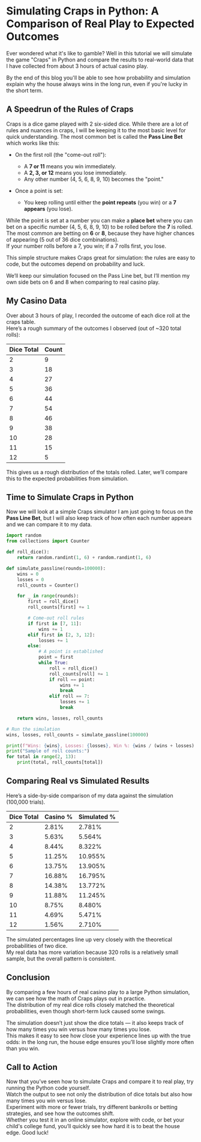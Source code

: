# Simulating Craps in Python: A Comparison of Real Play to Expected Outcomes

Ever wondered what it's like to gamble? Well in this tutorial we will simulate the game "Craps" in Python and compare the results to real-world data that I have collected from about 3 hours of actual casino play. 

By the end of this blog you'll be able to see how probability and simulation explain why the house always wins in the long run, even if you're lucky in the short term. 


## A Speedrun of the Rules of Craps

Craps is a dice game played with 2 six-sided dice. While there are a lot of rules and nuances in craps, I will be keeping it to the most basic level for quick understanding. The most common bet is called the **Pass Line Bet** which works like this:

- On the first roll (the "come-out roll"):
  - A **7 or 11** means you win immediately.
  - A **2, 3, or 12** means you lose immediately.
  - Any other number (4, 5, 6, 8, 9, 10) becomes the "point."

- Once a point is set:
  - You keep rolling until either the **point repeats** (you win) or a **7 appears** (you lose).

While the point is set at a number you can make a **place bet** where you can bet on a specific number (4, 5, 6, 8, 9, 10) to be rolled before the **7** is rolled. 
The most common are betting on **6** or **8**, because they have higher chances of appearing (5 out of 36 dice combinations).  
If your number rolls before a 7, you win; if a 7 rolls first, you lose.  

This simple structure makes Craps great for simulation: the rules are easy to code, but the outcomes depend on probability and luck.

We’ll keep our simulation focused on the Pass Line bet, but I’ll mention my own side bets on 6 and 8 when comparing to real casino play.


## My Casino Data

Over about 3 hours of play, I recorded the outcome of each dice roll at the craps table.  
Here’s a rough summary of the outcomes I observed (out of ~320 total rolls):

| Dice Total | Count |
|------------|-------|
| 2          | 9     |
| 3          | 18    |
| 4          | 27    |
| 5          | 36    |
| 6          | 44    |
| 7          | 54    |
| 8          | 46    |
| 9          | 38    |
| 10         | 28    |
| 11         | 15    |
| 12         | 5     |

This gives us a rough distribution of the totals rolled. Later, we’ll compare this to the expected probabilities from simulation.


## Time to Simulate Craps in Python

Now we will look at a simple Craps simulator
I am just going to focus on the **Pass Line Bet**, but I will also keep track of how often each number appears and we can compare it to my data. 


```python
import random
from collections import Counter

def roll_dice():
    return random.randint(1, 6) + random.randint(1, 6)

def simulate_passline(rounds=100000):
    wins = 0
    losses = 0
    roll_counts = Counter()

    for _ in range(rounds):
        first = roll_dice()
        roll_counts[first] += 1

        # Come-out roll rules
        if first in [7, 11]:
            wins += 1
        elif first in [2, 3, 12]:
            losses += 1
        else:
            # A point is established
            point = first
            while True:
                roll = roll_dice()
                roll_counts[roll] += 1
                if roll == point:
                    wins += 1
                    break
                elif roll == 7:
                    losses += 1
                    break

    return wins, losses, roll_counts

# Run the simulation
wins, losses, roll_counts = simulate_passline(100000)

print(f"Wins: {wins}, Losses: {losses}, Win %: {wins / (wins + losses):.3f}")
print("Sample of roll counts:")
for total in range(2, 13):
    print(total, roll_counts[total])
```

## Comparing Real vs Simulated Results

Here’s a side-by-side comparison of my data against the simulation (100,000 trials).
 

| Dice Total | Casino % | Simulated % |
|------------|----------|-------------|
| 2          | 2.81%    | 2.781% |
| 3          | 5.63%    | 5.564% |
| 4          | 8.44%    | 8.322% |
| 5          | 11.25%   | 10.955% |
| 6          | 13.75%   | 13.905% |
| 7          | 16.88%   | 16.795% |
| 8          | 14.38%   | 13.772% |
| 9          | 11.88%   | 11.245% |
| 10         | 8.75%    | 8.480% |
| 11         | 4.69%    | 5.471% |
| 12         | 1.56%    | 2.710% |

The simulated percentages line up very closely with the theoretical probabilities of two dice.  
My real data has more variation because 320 rolls is a relatively small sample, but the overall pattern is consistent.



## Conclusion

By comparing a few hours of real casino play to a large Python simulation, we can see how the math of Craps plays out in practice.  
The distribution of my real dice rolls closely matched the theoretical probabilities, even though short-term luck caused some swings.  

The simulation doesn’t just show the dice totals — it also keeps track of how many times you win versus how many times you lose.  
This makes it easy to see how close your experience lines up with the true odds: in the long run, the house edge ensures you’ll lose slightly more often than you win.

## Call to Action

Now that you’ve seen how to simulate Craps and compare it to real play, try running the Python code yourself.  
Watch the output to see not only the distribution of dice totals but also how many times you win versus lose.  
Experiment with more or fewer trials, try different bankrolls or betting strategies, and see how the outcomes shift.  
Whether you test it in an online simulator, explore with code, or bet your child's college fund, you’ll quickly see how hard it is to beat the house edge. Good luck!
